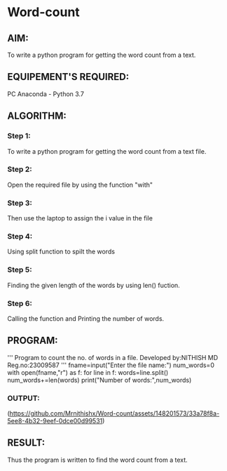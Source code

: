 # Word-count
## AIM:
To write a python program for getting the word count from a text.
## EQUIPEMENT'S REQUIRED: 
PC
Anaconda - Python 3.7
## ALGORITHM: 
### Step 1:
To write a python program for getting the word count from a text file.
### Step 2: 
 Open the required file by using the function "with"
### Step 3: 
Then use the laptop to assign the i value in the file
### Step 4:  
Using split function to spilt the words
### Step 5: 
Finding the given length of the words by using len() fuction.
### Step 6: 
Calling the function and Printing the number of words.
## PROGRAM:
'''
Program to count the no. of words in a file.
Developed by:NITHISH MD
Reg.no:23009587
'''
fname=input("Enter the file name:")
num_words=0
with open(fname,"r") as f:
  for line in f:
    words=line.split()
    num_words+=len(words)
  print("Number of words:",num_words)

### OUTPUT:
(https://github.com/Mrnithishx/Word-count/assets/148201573/33a78f8a-5ee8-4b32-9eef-0dce00d99531)

## RESULT:
Thus the program is written to find the word count from a text.
